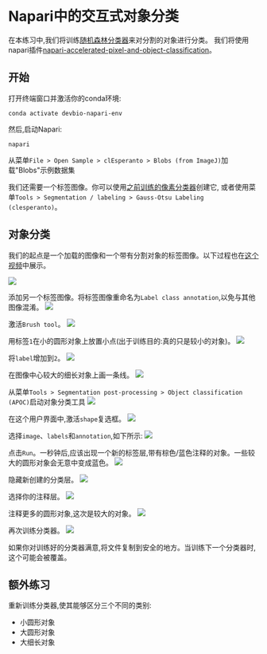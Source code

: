 # Napari中的交互式对象分类

在本练习中,我们将训练[随机森林分类器](https://en.wikipedia.org/wiki/Random_forest)来对分割的对象进行分类。
我们将使用napari插件[napari-accelerated-pixel-and-object-classification](https://www.napari-hub.org/plugins/napari-accelerated-pixel-and-object-classification)。

## 开始

打开终端窗口并激活你的conda环境:

```
conda activate devbio-napari-env
```

然后,启动Napari:

```
napari
```

从菜单`File > Open Sample > clEsperanto > Blobs (from ImageJ)`加载"Blobs"示例数据集

我们还需要一个标签图像。你可以使用[之前训练的像素分类器](machine_learning:pixel_classification)创建它,
或者使用菜单`Tools > Segmentation / labeling > Gauss-Otsu Labeling (clesperanto)`。

## 对象分类

我们的起点是一个加载的图像和一个带有分割对象的标签图像。以下过程也在[这个视频](apoc_object_classification.mp4)中展示。

![](apoc21.png)

添加另一个标签图像。将标签图像重命名为`Label class annotation`,以免与其他图像混淆。
![](apoc22.png)

激活`Brush tool`。
![](apoc23.png)

用标签`1`在小的圆形对象上放置小点(出于训练目的:真的只是较小的对象)。
![](apoc24.png)

将`label`增加到`2`。
![](apoc25.png)

在图像中心较大的细长对象上画一条线。
![](apoc26.png)

从菜单`Tools > Segmentation post-processing > Object classification (APOC)`启动对象分类工具
![](apoc27.png)

在这个用户界面中,激活`shape`复选框。
![](apoc28.png)

选择`image`、`labels`和`annotation`,如下所示:
![](apoc29.png)

点击`Run`。一秒钟后,应该出现一个新的标签层,带有棕色/蓝色注释的对象。一些较大的圆形对象会无意中变成蓝色。
![](apoc30.png)

隐藏新创建的分类层。
![](apoc31.png)

选择你的注释层。
![](apoc32.png)

注释更多的圆形对象,这次是较大的对象。
![](apoc33.png)

再次训练分类器。
![](apoc34.png)

如果你对训练好的分类器满意,将文件复制到安全的地方。当训练下一个分类器时,这个可能会被覆盖。

## 额外练习
重新训练分类器,使其能够区分三个不同的类别:
* 小圆形对象
* 大圆形对象
* 大细长对象